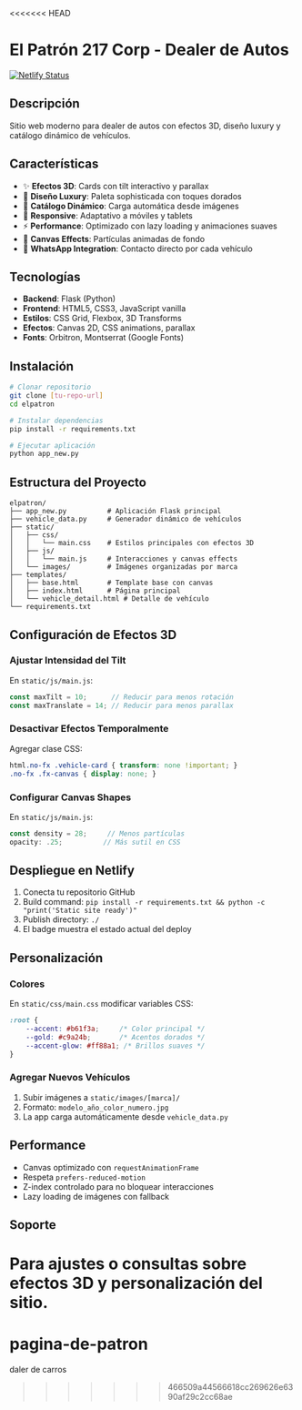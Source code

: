 <<<<<<< HEAD
# El Patrón 217 Corp - Dealer de Autos

[![Netlify Status](https://api.netlify.com/api/v1/badges/35a143d7-0052-4932-acb3-2ca12b396927/deploy-status)](https://app.netlify.com/projects/keen-cranachan-81648f/deploys)

## Descripción

Sitio web moderno para dealer de autos con efectos 3D, diseño luxury y catálogo dinámico de vehículos.

## Características

- ✨ **Efectos 3D**: Cards con tilt interactivo y parallax
- 🎨 **Diseño Luxury**: Paleta sophisticada con toques dorados
- 🚗 **Catálogo Dinámico**: Carga automática desde imágenes
- 📱 **Responsive**: Adaptativo a móviles y tablets
- ⚡ **Performance**: Optimizado con lazy loading y animaciones suaves
- 🎯 **Canvas Effects**: Partículas animadas de fondo
- 💬 **WhatsApp Integration**: Contacto directo por cada vehículo

## Tecnologías

- **Backend**: Flask (Python)
- **Frontend**: HTML5, CSS3, JavaScript vanilla
- **Estilos**: CSS Grid, Flexbox, 3D Transforms
- **Efectos**: Canvas 2D, CSS animations, parallax
- **Fonts**: Orbitron, Montserrat (Google Fonts)

## Instalación

```bash
# Clonar repositorio
git clone [tu-repo-url]
cd elpatron

# Instalar dependencias
pip install -r requirements.txt

# Ejecutar aplicación
python app_new.py
```

## Estructura del Proyecto

```
elpatron/
├── app_new.py          # Aplicación Flask principal
├── vehicle_data.py     # Generador dinámico de vehículos
├── static/
│   ├── css/
│   │   └── main.css    # Estilos principales con efectos 3D
│   ├── js/
│   │   └── main.js     # Interacciones y canvas effects
│   └── images/         # Imágenes organizadas por marca
├── templates/
│   ├── base.html       # Template base con canvas
│   ├── index.html      # Página principal
│   └── vehicle_detail.html # Detalle de vehículo
└── requirements.txt
```

## Configuración de Efectos 3D

### Ajustar Intensidad del Tilt
En `static/js/main.js`:
```javascript
const maxTilt = 10;      // Reducir para menos rotación
const maxTranslate = 14; // Reducir para menos parallax
```

### Desactivar Efectos Temporalmente
Agregar clase CSS:
```css
html.no-fx .vehicle-card { transform: none !important; }
.no-fx .fx-canvas { display: none; }
```

### Configurar Canvas Shapes
En `static/js/main.js`:
```javascript
const density = 28;     // Menos partículas
opacity: .25;          // Más sutil en CSS
```

## Despliegue en Netlify

1. Conecta tu repositorio GitHub
2. Build command: `pip install -r requirements.txt && python -c "print('Static site ready')"`
3. Publish directory: `./`
4. El badge muestra el estado actual del deploy

## Personalización

### Colores
En `static/css/main.css` modificar variables CSS:
```css
:root {
    --accent: #b61f3a;     /* Color principal */
    --gold: #c9a24b;       /* Acentos dorados */
    --accent-glow: #ff88a1; /* Brillos suaves */
}
```

### Agregar Nuevos Vehículos
1. Subir imágenes a `static/images/[marca]/`
2. Formato: `modelo_año_color_numero.jpg`
3. La app carga automáticamente desde `vehicle_data.py`

## Performance

- Canvas optimizado con `requestAnimationFrame`
- Respeta `prefers-reduced-motion`
- Z-index controlado para no bloquear interacciones
- Lazy loading de imágenes con fallback

## Soporte

Para ajustes o consultas sobre efectos 3D y personalización del sitio.
=======
# pagina-de-patron
daler de carros
>>>>>>> 466509a44566618cc269626e6390af29c2cc68ae
